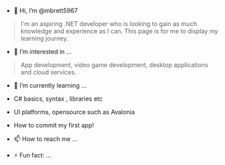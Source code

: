 - 👋 Hi, I’m @mbrett5967
> I'm an aspiring .NET developer who is looking to gain as much knowledge and experience as I can. This page is for me to display my learning journey.


- 👀 I’m interested in ...
> App development, video game development, desktop applications and cloud services.


- 🌱 I’m currently learning ...
- C# basics, syntax , libraries etc
- UI platforms, opensource such as Avalonia
- How to commit my first app!


- 📫 How to reach me ...

- ⚡ Fun fact: ...

<!---
mbrett5967/mbrett5967 is a ✨ special ✨ repository because its `README.md` (this file) appears on your GitHub profile.
You can click the Preview link to take a look at your changes.
--->

